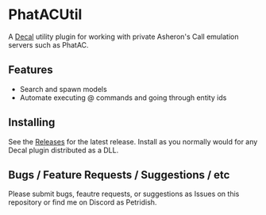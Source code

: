 # PhatACUtil

A [Decal](http://www.decaldev.com) utility plugin for working with private Asheron's Call emulation servers such as PhatAC.

## Features

- Search and spawn models
- Automate executing @ commands and going through entity ids

## Installing

See the [Releases](https://github.com/amoeba/PhatACUtil/releases) for the latest release. Install as you normally would for any Decal plugin distributed as a DLL.

## Bugs / Feature Requests / Suggestions / etc

Please submit bugs, feautre requests, or suggestions as Issues on this repository or find me on Discord as Petridish.